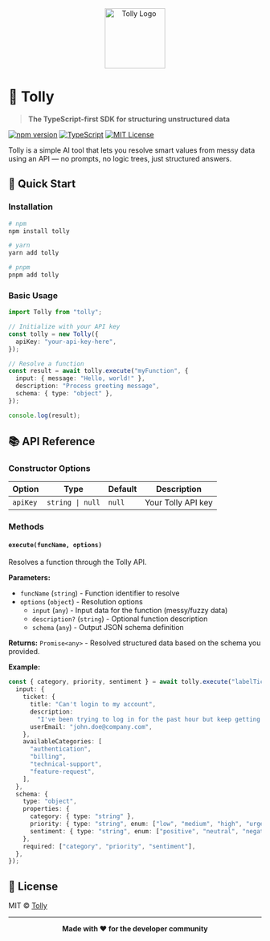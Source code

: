 <div align="center">
  <img src="https://www.tolly.dev/_next/image?url=%2Ftolly-logo.png&w=256&q=75" alt="Tolly Logo" width="120">
</div>

# 🚀 Tolly

> **The TypeScript-first SDK for structuring unstructured data**

[![npm version](https://badge.fury.io/js/tolly.svg)](https://badge.fury.io/js/tolly)
[![TypeScript](https://img.shields.io/badge/TypeScript-007ACC?style=flat&logo=typescript&logoColor=white)](https://www.typescriptlang.org/)
[![MIT License](https://img.shields.io/badge/License-MIT-yellow.svg)](https://opensource.org/licenses/MIT)

Tolly is a simple AI tool that lets you resolve smart values from messy data using an API — no prompts, no logic trees, just structured answers.

## 🚀 Quick Start

### Installation

```bash
# npm
npm install tolly

# yarn
yarn add tolly

# pnpm
pnpm add tolly
```

### Basic Usage

```typescript
import Tolly from "tolly";

// Initialize with your API key
const tolly = new Tolly({
  apiKey: "your-api-key-here",
});

// Resolve a function
const result = await tolly.execute("myFunction", {
  input: { message: "Hello, world!" },
  description: "Process greeting message",
  schema: { type: "object" },
});

console.log(result);
```

## 📚 API Reference

### Constructor Options

| Option   | Type             | Default | Description        |
| -------- | ---------------- | ------- | ------------------ |
| `apiKey` | `string \| null` | `null`  | Your Tolly API key |

### Methods

#### `execute(funcName, options)`

Resolves a function through the Tolly API.

**Parameters:**

- `funcName` (`string`) - Function identifier to resolve
- `options` (`object`) - Resolution options
  - `input` (`any`) - Input data for the function (messy/fuzzy data)
  - `description?` (`string`) - Optional function description
  - `schema` (`any`) - Output JSON schema definition

**Returns:** `Promise<any>` - Resolved structured data based on the schema you provided.

**Example:**

```typescript
const { category, priority, sentiment } = await tolly.execute("labelTicket", {
  input: {
    ticket: {
      title: "Can't login to my account",
      description:
        "I've been trying to log in for the past hour but keep getting an error message. This is urgent as I need to access my project files for a client meeting tomorrow.",
      userEmail: "john.doe@company.com",
    },
    availableCategories: [
      "authentication",
      "billing",
      "technical-support",
      "feature-request",
    ],
  },
  schema: {
    type: "object",
    properties: {
      category: { type: "string" },
      priority: { type: "string", enum: ["low", "medium", "high", "urgent"] },
      sentiment: { type: "string", enum: ["positive", "neutral", "negative"] },
    },
    required: ["category", "priority", "sentiment"],
  },
});
```

## 📄 License

MIT © [Tolly](https://tolly.dev)

---

<p align="center">
  <strong>Made with ❤️ for the developer community</strong>
</p>
